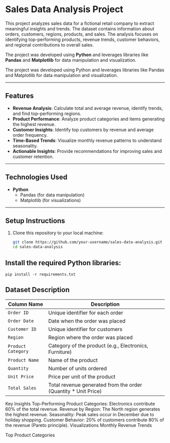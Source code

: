 # **Sales Data Analysis Project**

This project analyzes sales data for a fictional retail company to extract meaningful insights and trends. The dataset
contains information about orders, customers, regions, products, and sales. The analysis focuses on identifying
top-performing products, revenue trends, customer behaviors, and regional contributions to overall sales.

The project was developed using **Python** and leverages libraries like **Pandas** and **Matplotlib** for data
manipulation and visualization.

The project was developed using Python and leverages libraries like Pandas and Matplotlib for data manipulation and
visualization.

---

## **Features**

- **Revenue Analysis**: Calculate total and average revenue, identify trends, and find top-performing regions.
- **Product Performance**: Analyze product categories and items generating the highest revenue.
- **Customer Insights**: Identify top customers by revenue and average order frequency.
- **Time-Based Trends**: Visualize monthly revenue patterns to understand seasonality.
- **Actionable Insights**: Provide recommendations for improving sales and customer retention.

---

## **Technologies Used**

- **Python**
    - Pandas (for data manipulation)
    - Matplotlib (for visualizations)

---

## **Setup Instructions**  
1. Clone this repository to your local machine:  
   ```bash
   git clone https://github.com/your-username/sales-data-analysis.git
   cd sales-data-analysis


## **Install the required Python libraries:**

    pip install -r requirements.txt


## **Dataset Description**

| **Column Name**    | **Description**                                                |
|--------------------|----------------------------------------------------------------|
| `Order ID`         | Unique identifier for each order                               |
| `Order Date`       | Date when the order was placed                                 |
| `Customer ID`      | Unique identifier for customers                                |
| `Region`           | Region where the order was placed                              |
| `Product Category` | Category of the product (e.g., Electronics, Furniture)         |
| `Product Name`     | Name of the product                                            |
| `Quantity`         | Number of units ordered                                        |
| `Unit Price`       | Price per unit of the product                                  |
| `Total Sales`      | Total revenue generated from the order (Quantity * Unit Price) |

Key Insights
Top-Performing Product Categories: Electronics contribute 60% of the total revenue.
Revenue by Region: The North region generates the highest revenue.
Seasonality: Peak sales occur in December due to holiday shopping.
Customer Behavior: 20% of customers contribute 80% of the revenue (Pareto principle).
Visualizations
Monthly Revenue Trends

Top Product Categories